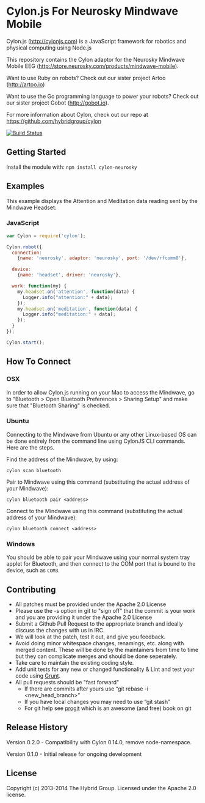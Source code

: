 # Cylon.js For Neurosky Mindwave Mobile

Cylon.js (http://cylonjs.com) is a JavaScript framework for robotics and
physical computing using Node.js

This repository contains the Cylon adaptor for the Neurosky Mindwave Mobile EEG (http://store.neurosky.com/products/mindwave-mobile).

Want to use Ruby on robots? Check out our sister project Artoo (http://artoo.io)

Want to use the Go programming language to power your robots? Check out our
sister project Gobot (http://gobot.io).

For more information about Cylon, check out our repo at
https://github.com/hybridgroup/cylon

[![Build Status](https://travis-ci.org/hybridgroup/cylon-neurosky.svg)](https://travis-ci.org/hybridgroup/cylon-neurosky)

## Getting Started

Install the module with: `npm install cylon-neurosky`

## Examples

This example displays the Attention and Meditation data reading sent by the Mindwave Headset:

### JavaScript

```javascript
var Cylon = require('cylon');

Cylon.robot({
  connection:
    {name: 'neurosky', adaptor: 'neurosky', port: '/dev/rfcomm0'},

  device:
    {name: 'headset', driver: 'neurosky'},

  work: function(my) {
    my.headset.on('attention', function(data) {
      Logger.info("attention:" + data);
    });
    my.headset.on('meditation', function(data) {
      Logger.info("meditation:" + data);
    });
  }
});

Cylon.start();
```

## How To Connect

### OSX

In order to allow Cylon.js running on your Mac to access the Mindwave, go to "Bluetooth > Open Bluetooth Preferences > Sharing Setup" and make sure that "Bluetooth Sharing" is checked.

### Ubuntu

Connecting to the Mindwave from Ubuntu or any other Linux-based OS can be done entirely from the command line using CylonJS CLI commands. Here are the steps.

Find the address of the Mindwave, by using:
```
cylon scan bluetooth
```

Pair to Mindwave using this command (substituting the actual address of your Mindwave):
```
cylon bluetooth pair <address>
```

Connect to the Mindwave using this command (substituting the actual address of your Mindwave):
```
cylon bluetooth connect <address>
```

### Windows

You should be able to pair your Mindwave using your normal system tray applet for Bluetooth, and then connect to the COM port that is bound to the device, such as `COM3`.

## Contributing

* All patches must be provided under the Apache 2.0 License
* Please use the -s option in git to "sign off" that the commit is your work and you are providing it under the Apache 2.0 License
* Submit a Github Pull Request to the appropriate branch and ideally discuss the changes with us in IRC.
* We will look at the patch, test it out, and give you feedback.
* Avoid doing minor whitespace changes, renamings, etc. along with merged content. These will be done by the maintainers from time to time but they can complicate merges and should be done seperately.
* Take care to maintain the existing coding style.
* Add unit tests for any new or changed functionality & Lint and test your code using [Grunt](http://gruntjs.com/).
* All pull requests should be "fast forward"
  * If there are commits after yours use “git rebase -i <new_head_branch>”
  * If you have local changes you may need to use “git stash”
  * For git help see [progit](http://git-scm.com/book) which is an awesome (and free) book on git

## Release History

Version 0.2.0 - Compatibility with Cylon 0.14.0, remove node-namespace.

Version 0.1.0 - Initial release for ongoing development

## License

Copyright (c) 2013-2014 The Hybrid Group. Licensed under the Apache 2.0 license.
